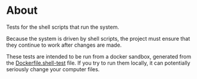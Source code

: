 # About

Tests for the shell scripts that run the system.

Because the system is driven by shell scripts, the project must ensure that they continue to work after changes are made.

These tests are intended to be run from a docker sandbox, generated from the [Dockerfile.shell-test](../Dockerfile.shell-test) file.  If you try to run them locally, it can potentially seriously change your computer files.
